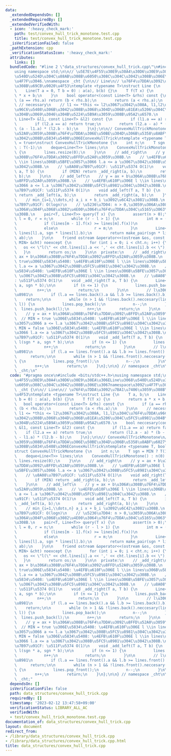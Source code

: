 ```yaml
---
data:
  _extendedDependsOn: []
  _extendedRequiredBy: []
  _extendedVerifiedWith:
  - icon: ':heavy_check_mark:'
    path: test/convex_hull_trick_monotone.test.cpp
    title: test/convex_hull_trick_monotone.test.cpp
  _isVerificationFailed: false
  _pathExtension: cpp
  _verificationStatusIcon: ':heavy_check_mark:'
  attributes:
    links: []
  bundledCode: "#line 2 \"data_structures/convex_hull_trick.cpp\"\n#include <bits/stdc++.h>\n\
    using namespace std;\n\n// \u5E7E\u4F55\u30E9\u30A4\u30D6\u30E9\u30EA\u306ELine\u3068\
    \u540D\u524D\u304C\u88AB\u308B\u6050\u308C\u304C\u3042\u308B\u306E\u3067namespace\u3092\
    \u4F7F\u3046.\nnamespace _cht {\n\n// Line\n// \u76F4\u7DDA\u3092\u7BA1\u7406\u3059\
    \u308B\u69CB\u9020\u4F53\ntemplate <typename T>\nstruct Line {\n    T a, b;\n\
    \    Line(T a = 0, T b = 0) : a(a), b(b) {}\n    T f(T x) {\n        return a\
    \ * x + b;\n    }\n    bool operator<(const Line<T> &rhs) const {\n        if\
    \ (a == rhs.a) return (b < rhs.b);\n        return (a < rhs.a);\n    }\n\n   \
    \ // necessary\n    // l1 <= *this <= l2\u3067\u3042\u308A, l1,l2\u304C\u76F4\u7DDA\
    \u96C6\u5408\u306B\u3042\u308B\u3068\u304D\u306B\u81EA\u5206\u304C\u5FC5\u8981\
    \u304B\u3069\u3046\u304B\u5224\u5B9A\u3059\u308B\u95A2\u6570.\n    bool neccesary(const\
    \ Line<T> &l1, const Line<T> &l2) const {\n        if (l1.a == a) return false;\n\
    \        if (l2.a == a) return true;\n        return (l2.a - a) * (b - l1.b) <\
    \ (a - l1.a) * (l2.b - b);\n    }\n};\n\n// ConvexHullTrickMonotone\n// \u8FFD\
    \u52A0\u3059\u308B\u76F4\u7DDA\u306E\u50BE\u304D\u306B\u5358\u8ABF\u6027\u304C\
    \u3042\u308B\u5834\u5408\u306EConvexHullTrick\ntemplate <typename T, bool MIN\
    \ = true>\nstruct ConvexHullTrickMonotone {\n    int n;\n    T sgn = MIN ? T(1)\
    \ : T(-1);\n    deque<Line<T>> lines;\n\n    ConvexHullTrickMonotone() : n(0)\
    \ {\n        lines.resize(0);\n    }\n\n    // add_right\n    // y = ax + b\u306A\
    \u308B\u76F4\u7DDA\u3092\u8FFD\u52A0\u3059\u308B.\n    // \u4EFB\u610F\u306E l\
    \ \\in lines\u306B\u5BFE\u3057\u3066 l.a <= a \u3067\u3042\u308B\u5FC5\u8981\u304C\
    \u3042\u308B.\n    // \u8A08\u7B97\u91CF: \u511F\u5374 O(1)\n    void add_right(T\
    \ a, T b) {\n        if (MIN) return _add_right(a, b);\n        return _add_left(a,\
    \ b);\n    }\n\n    // add_left\n    // y = ax + b\u306A\u308B\u76F4\u7DDA\u3092\
    \u8FFD\u52A0\u3059\u308B.\n    // \u4EFB\u610F\u306E l \\in lines\u306B\u5BFE\u3057\
    \u3066 a <= l.a \u3067\u3042\u308B\u5FC5\u8981\u304C\u3042\u308B.\n    // \u8A08\
    \u7B97\u91CF: \u511F\u5374 O(1)\n    void add_left(T a, T b) {\n        if (MIN)\
    \ return _add_left(a, b);\n        return _add_right(a, b);\n    }\n\n    // query\n\
    \    // min_{i=1,\\dots,n} a_i x + b_i \u3092\u6C42\u3081\u308B.\n    // \u8A08\
    \u7B97\u91CF: O(logn)\n    // \u5236\u7D04: n > 0,\u3059\u306A\u308F\u3061\u5C11\
    \u306A\u304F\u3068\u3082\u4E00\u3064\u76F4\u7DDA\u304C\u5165\u3063\u3066\u3044\
    \u308B.\n    pair<T, Line<T>> query(T x) {\n        assert(n > 0);\n        int\
    \ l = 0, r = n;\n        while (r - l > 1) {\n            int m = (r + l) / 2;\n\
    \            if (lines[m - 1].f(x) >= lines[m].f(x))\n                l = m;\n\
    \            else\n                r = m;\n        }\n        Line<T> ab(sgn *\
    \ lines[l].a, sgn * lines[l].b);\n        return make_pair(sgn * lines[l].f(x),\
    \ ab);\n    }\n\n    friend ostream &operator<<(ostream &os, const ConvexHullTrickMonotone<T,\
    \ MIN> &cht) noexcept {\n        for (int i = 0; i < cht.n; i++) {\n         \
    \   os << \"l(\" << cht.lines[i].a << ',' << cht.lines[i].b << \"),\";\n     \
    \   }\n        return os;\n    }\n\n  private:\n    // _add_right\n    // y =\
    \ ax + b\u306A\u308B\u76F4\u7DDA\u3092\u8FFD\u52A0\u3059\u308B.\n    // MIN =\
    \ true\u306E\u5834\u5408: \u4EFB\u610F\u306E l \\in lines\u306B\u5BFE\u3057\u3066\
    \ l.a <= a \u3067\u3042\u308B\u5FC5\u8981\u304C\u3042\u308B.\n    // MIN = false\u306E\
    \u5834\u5408: \u4EFB\u610F\u306E l \\in lines\u306B\u5BFE\u3057\u3066 a <= l.a\
    \ \u3067\u3042\u308B\u5FC5\u8981\u304C\u3042\u308B.\n    // \u8A08\u7B97\u91CF\
    : \u511F\u5374 O(1)\n    void _add_right(T a, T b) {\n        Line<T> l(sgn *\
    \ a, sgn * b);\n\n        if (n <= 1) {\n            lines.push_back(l);\n   \
    \         n++;\n            return;\n        }\n\n        // l\u306F\u4E0D\u5FC5\
    \u8981\n        if (l.a == lines.back().a && l.b >= lines.back().b)\n        \
    \    return;\n\n        while (n > 1 && !lines.back().neccesary(lines[n - 2],\
    \ l)) {\n            lines.pop_back();\n            n--;\n        }\n\n      \
    \  lines.push_back(l);\n        n++;\n        return;\n    }\n\n    // _add_left\n\
    \    // y = ax + b\u306A\u308B\u76F4\u7DDA\u3092\u8FFD\u52A0\u3059\u308B.\n  \
    \  // MIN = true \u306E\u5834\u5408: \u4EFB\u610F\u306E l \\in lines\u306B\u5BFE\
    \u3057\u3066 a <= l.a \u3067\u3042\u308B\u5FC5\u8981\u304C\u3042\u308B.\n    //\
    \ MIN = false \u306E\u5834\u5408: \u4EFB\u610F\u306E l \\in lines\u306B\u5BFE\u3057\
    \u3066 l.a <= a \u3067\u3042\u308B\u5FC5\u8981\u304C\u3042\u308B.\n    // \u8A08\
    \u7B97\u91CF: \u511F\u5374 O(1)\n    void _add_left(T a, T b) {\n        Line<T>\
    \ l(sgn * a, sgn * b);\n\n        if (n <= 1) {\n            lines.push_front(l);\n\
    \            n++;\n            return;\n        }\n\n        // l\u306F\u4E0D\u5FC5\
    \u8981\n        if (l.a == lines.front().a && l.b >= lines.front().b)\n      \
    \      return;\n\n        while (n > 1 && !lines.front().neccesary(l, lines[1]))\
    \ {\n            lines.pop_front();\n            n--;\n        }\n\n        lines.push_front(l);\n\
    \        n++;\n        return;\n    }\n};\n\n} // namespace _cht\n\nusing namespace\
    \ _cht;\n"
  code: "#pragma once\n#include <bits/stdc++.h>\nusing namespace std;\n\n// \u5E7E\
    \u4F55\u30E9\u30A4\u30D6\u30E9\u30EA\u306ELine\u3068\u540D\u524D\u304C\u88AB\u308B\
    \u6050\u308C\u304C\u3042\u308B\u306E\u3067namespace\u3092\u4F7F\u3046.\nnamespace\
    \ _cht {\n\n// Line\n// \u76F4\u7DDA\u3092\u7BA1\u7406\u3059\u308B\u69CB\u9020\
    \u4F53\ntemplate <typename T>\nstruct Line {\n    T a, b;\n    Line(T a = 0, T\
    \ b = 0) : a(a), b(b) {}\n    T f(T x) {\n        return a * x + b;\n    }\n \
    \   bool operator<(const Line<T> &rhs) const {\n        if (a == rhs.a) return\
    \ (b < rhs.b);\n        return (a < rhs.a);\n    }\n\n    // necessary\n    //\
    \ l1 <= *this <= l2\u3067\u3042\u308A, l1,l2\u304C\u76F4\u7DDA\u96C6\u5408\u306B\
    \u3042\u308B\u3068\u304D\u306B\u81EA\u5206\u304C\u5FC5\u8981\u304B\u3069\u3046\
    \u304B\u5224\u5B9A\u3059\u308B\u95A2\u6570.\n    bool neccesary(const Line<T>\
    \ &l1, const Line<T> &l2) const {\n        if (l1.a == a) return false;\n    \
    \    if (l2.a == a) return true;\n        return (l2.a - a) * (b - l1.b) < (a\
    \ - l1.a) * (l2.b - b);\n    }\n};\n\n// ConvexHullTrickMonotone\n// \u8FFD\u52A0\
    \u3059\u308B\u76F4\u7DDA\u306E\u50BE\u304D\u306B\u5358\u8ABF\u6027\u304C\u3042\
    \u308B\u5834\u5408\u306EConvexHullTrick\ntemplate <typename T, bool MIN = true>\n\
    struct ConvexHullTrickMonotone {\n    int n;\n    T sgn = MIN ? T(1) : T(-1);\n\
    \    deque<Line<T>> lines;\n\n    ConvexHullTrickMonotone() : n(0) {\n       \
    \ lines.resize(0);\n    }\n\n    // add_right\n    // y = ax + b\u306A\u308B\u76F4\
    \u7DDA\u3092\u8FFD\u52A0\u3059\u308B.\n    // \u4EFB\u610F\u306E l \\in lines\u306B\
    \u5BFE\u3057\u3066 l.a <= a \u3067\u3042\u308B\u5FC5\u8981\u304C\u3042\u308B.\n\
    \    // \u8A08\u7B97\u91CF: \u511F\u5374 O(1)\n    void add_right(T a, T b) {\n\
    \        if (MIN) return _add_right(a, b);\n        return _add_left(a, b);\n\
    \    }\n\n    // add_left\n    // y = ax + b\u306A\u308B\u76F4\u7DDA\u3092\u8FFD\
    \u52A0\u3059\u308B.\n    // \u4EFB\u610F\u306E l \\in lines\u306B\u5BFE\u3057\u3066\
    \ a <= l.a \u3067\u3042\u308B\u5FC5\u8981\u304C\u3042\u308B.\n    // \u8A08\u7B97\
    \u91CF: \u511F\u5374 O(1)\n    void add_left(T a, T b) {\n        if (MIN) return\
    \ _add_left(a, b);\n        return _add_right(a, b);\n    }\n\n    // query\n\
    \    // min_{i=1,\\dots,n} a_i x + b_i \u3092\u6C42\u3081\u308B.\n    // \u8A08\
    \u7B97\u91CF: O(logn)\n    // \u5236\u7D04: n > 0,\u3059\u306A\u308F\u3061\u5C11\
    \u306A\u304F\u3068\u3082\u4E00\u3064\u76F4\u7DDA\u304C\u5165\u3063\u3066\u3044\
    \u308B.\n    pair<T, Line<T>> query(T x) {\n        assert(n > 0);\n        int\
    \ l = 0, r = n;\n        while (r - l > 1) {\n            int m = (r + l) / 2;\n\
    \            if (lines[m - 1].f(x) >= lines[m].f(x))\n                l = m;\n\
    \            else\n                r = m;\n        }\n        Line<T> ab(sgn *\
    \ lines[l].a, sgn * lines[l].b);\n        return make_pair(sgn * lines[l].f(x),\
    \ ab);\n    }\n\n    friend ostream &operator<<(ostream &os, const ConvexHullTrickMonotone<T,\
    \ MIN> &cht) noexcept {\n        for (int i = 0; i < cht.n; i++) {\n         \
    \   os << \"l(\" << cht.lines[i].a << ',' << cht.lines[i].b << \"),\";\n     \
    \   }\n        return os;\n    }\n\n  private:\n    // _add_right\n    // y =\
    \ ax + b\u306A\u308B\u76F4\u7DDA\u3092\u8FFD\u52A0\u3059\u308B.\n    // MIN =\
    \ true\u306E\u5834\u5408: \u4EFB\u610F\u306E l \\in lines\u306B\u5BFE\u3057\u3066\
    \ l.a <= a \u3067\u3042\u308B\u5FC5\u8981\u304C\u3042\u308B.\n    // MIN = false\u306E\
    \u5834\u5408: \u4EFB\u610F\u306E l \\in lines\u306B\u5BFE\u3057\u3066 a <= l.a\
    \ \u3067\u3042\u308B\u5FC5\u8981\u304C\u3042\u308B.\n    // \u8A08\u7B97\u91CF\
    : \u511F\u5374 O(1)\n    void _add_right(T a, T b) {\n        Line<T> l(sgn *\
    \ a, sgn * b);\n\n        if (n <= 1) {\n            lines.push_back(l);\n   \
    \         n++;\n            return;\n        }\n\n        // l\u306F\u4E0D\u5FC5\
    \u8981\n        if (l.a == lines.back().a && l.b >= lines.back().b)\n        \
    \    return;\n\n        while (n > 1 && !lines.back().neccesary(lines[n - 2],\
    \ l)) {\n            lines.pop_back();\n            n--;\n        }\n\n      \
    \  lines.push_back(l);\n        n++;\n        return;\n    }\n\n    // _add_left\n\
    \    // y = ax + b\u306A\u308B\u76F4\u7DDA\u3092\u8FFD\u52A0\u3059\u308B.\n  \
    \  // MIN = true \u306E\u5834\u5408: \u4EFB\u610F\u306E l \\in lines\u306B\u5BFE\
    \u3057\u3066 a <= l.a \u3067\u3042\u308B\u5FC5\u8981\u304C\u3042\u308B.\n    //\
    \ MIN = false \u306E\u5834\u5408: \u4EFB\u610F\u306E l \\in lines\u306B\u5BFE\u3057\
    \u3066 l.a <= a \u3067\u3042\u308B\u5FC5\u8981\u304C\u3042\u308B.\n    // \u8A08\
    \u7B97\u91CF: \u511F\u5374 O(1)\n    void _add_left(T a, T b) {\n        Line<T>\
    \ l(sgn * a, sgn * b);\n\n        if (n <= 1) {\n            lines.push_front(l);\n\
    \            n++;\n            return;\n        }\n\n        // l\u306F\u4E0D\u5FC5\
    \u8981\n        if (l.a == lines.front().a && l.b >= lines.front().b)\n      \
    \      return;\n\n        while (n > 1 && !lines.front().neccesary(l, lines[1]))\
    \ {\n            lines.pop_front();\n            n--;\n        }\n\n        lines.push_front(l);\n\
    \        n++;\n        return;\n    }\n};\n\n} // namespace _cht\n\nusing namespace\
    \ _cht;"
  dependsOn: []
  isVerificationFile: false
  path: data_structures/convex_hull_trick.cpp
  requiredBy: []
  timestamp: '2023-02-12 13:47:58+09:00'
  verificationStatus: LIBRARY_ALL_AC
  verifiedWith:
  - test/convex_hull_trick_monotone.test.cpp
documentation_of: data_structures/convex_hull_trick.cpp
layout: document
redirect_from:
- /library/data_structures/convex_hull_trick.cpp
- /library/data_structures/convex_hull_trick.cpp.html
title: data_structures/convex_hull_trick.cpp
---
```

